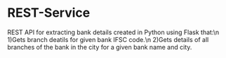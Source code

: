 # REST-Service
REST API for extracting bank details created in Python using Flask that:\n
1)Gets branch deatils for given bank IFSC code.\n
2)Gets details of all branches of the bank in the city for a given bank name and city.
